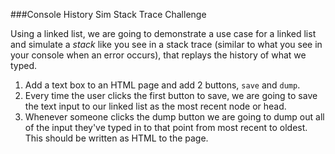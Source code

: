 ###Console History Sim Stack Trace Challenge

Using a linked list, we are going to demonstrate a use case for a linked list and simulate a _stack_ like you see in a stack trace (similar to what you see in your console when an error occurs), that replays the history of what we typed.

1. Add a text box to an HTML page and add 2 buttons, `save` and `dump`.
2. Every time the user clicks the first button to save, we are going to save the text input to our linked list as the most recent node or head.
3. Whenever someone clicks the dump button we are going to dump out all of the input they've typed in to that point from most recent to oldest. This should be written as HTML to the page.
